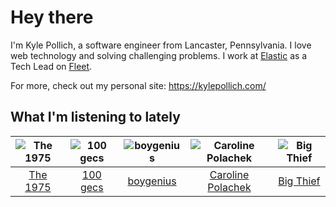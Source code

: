 # Hey there


I'm Kyle Pollich, a software engineer from Lancaster, Pennsylvania. I love web technology and solving challenging problems.
I work at [Elastic](https://www.elastic.co/) as a Tech Lead on [Fleet](https://www.elastic.co/guide/en/fleet/current/fleet-overview.html).

For more, check out my personal site: https://kylepollich.com/

## What I'm listening to lately

<!-- begin artists -->
  |![The 1975](https://i.scdn.co/image/ab6761610000f17889348336354096fd4e36ca73)|![100 gecs](https://i.scdn.co/image/ab6761610000f178d77a9c855001f3a9b5815bc0)|![boygenius](https://i.scdn.co/image/ab6761610000f1781a6373c01e8b86e289859f57)|![Caroline Polachek](https://i.scdn.co/image/ab6761610000f178d06f948216f34ea0298aef43)|![Big Thief](https://i.scdn.co/image/ab6761610000f1781ecc55cb453871a124d224ef)|
  |:---:|:---:|:---:|:---:|:---:|
  |[The 1975](https://open.spotify.com/artist/3mIj9lX2MWuHmhNCA7LSCW)|[100 gecs](https://open.spotify.com/artist/6PfSUFtkMVoDkx4MQkzOi3)|[boygenius](https://open.spotify.com/artist/1hLiboQ98IQWhpKeP9vRFw)|[Caroline Polachek](https://open.spotify.com/artist/4Ge8xMJNwt6EEXOzVXju9a)|[Big Thief](https://open.spotify.com/artist/5QdyldG4Fl4TPiOIeMNpBZ)|
<!-- end artists -->
